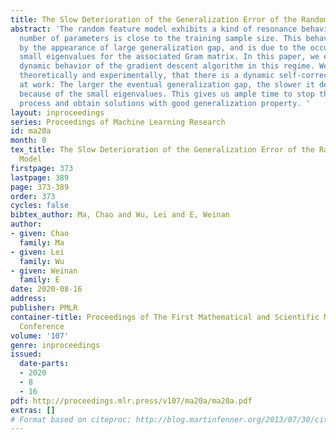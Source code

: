 ```yaml
---
title: The Slow Deterioration of the Generalization Error of the Random Feature Model
abstract: 'The random feature model exhibits a kind of resonance behavior when the
  number of parameters is close to the training sample size. This behavior is characterized
  by the appearance of large generalization gap, and is due to the occurrence of very
  small eigenvalues for the associated Gram matrix. In this paper, we examine the
  dynamic behavior of the gradient descent algorithm in this regime. We show, both
  theoretically and experimentally, that there is a dynamic self-correction mechanism
  at work: The larger the eventual generalization gap, the slower it develops, both
  because of the small eigenvalues. This gives us ample time to stop the training
  process and obtain solutions with good generalization property. '
layout: inproceedings
series: Proceedings of Machine Learning Research
id: ma20a
month: 0
tex_title: The Slow Deterioration of the Generalization Error of the Random Feature
  Model
firstpage: 373
lastpage: 389
page: 373-389
order: 373
cycles: false
bibtex_author: Ma, Chao and Wu, Lei and E, Weinan
author:
- given: Chao
  family: Ma
- given: Lei
  family: Wu
- given: Weinan
  family: E
date: 2020-08-16
address: 
publisher: PMLR
container-title: Proceedings of The First Mathematical and Scientific Machine Learning
  Conference
volume: '107'
genre: inproceedings
issued:
  date-parts:
  - 2020
  - 8
  - 16
pdf: http://proceedings.mlr.press/v107/ma20a/ma20a.pdf
extras: []
# Format based on citeproc: http://blog.martinfenner.org/2013/07/30/citeproc-yaml-for-bibliographies/
---
```

